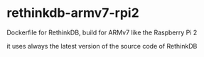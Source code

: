 # rethinkdb-armv7-rpi2
Dockerfile for RethinkDB, build for ARMv7 like the Raspberry Pi 2

it uses always the latest version of the source code of RethinkDB
